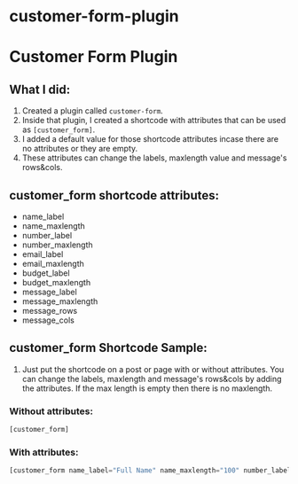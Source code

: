 # customer-form-plugin

# Customer Form Plugin

## What I did:

1. Created a plugin called `customer-form`.
2. Inside that plugin, I created a shortcode with attributes that can be used as `[customer_form]`.
3. I added a default value for those shortcode attributes incase there are no attributes or they are empty.
4. These attributes can change the labels, maxlength value and message's rows&cols.

## customer_form shortcode attributes:

* name_label
* name_maxlength
* number_label
* number_maxlength
* email_label
* email_maxlength
* budget_label
* budget_maxlength
* message_label
* message_maxlength
* message_rows
* message_cols

## customer_form Shortcode Sample:
1. Just put the shortcode on a post or page with or without attributes. You can change the labels, maxlength and message's rows&cols by adding the attributes. If the max length is empty then there is no maxlength.

### Without attributes:
```php
[customer_form]
```

### With attributes:
```php
[customer_form name_label="Full Name" name_maxlength="100" number_label="Phone Number" number_maxlength="100" email_label="Email Address" email_maxlength="100" budget_label="Desired Budger" budget_maxlength="100" message_label="Message" message_maxlength="100" message_rows="10" message_cols="6"]
```
